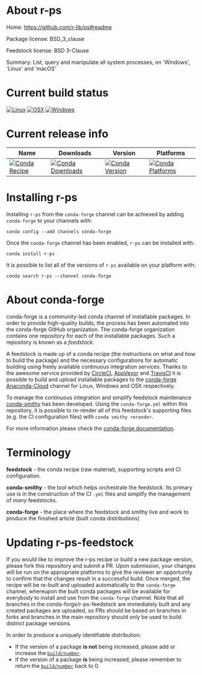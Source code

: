 About r-ps
==========

Home: https://github.com/r-lib/ps#readme

Package license: BSD_3_clause

Feedstock license: BSD 3-Clause

Summary: List, query and manipulate all system processes, on 'Windows', 'Linux' and 'macOS'



Current build status
====================

[![Linux](https://img.shields.io/circleci/project/github/conda-forge/r-ps-feedstock/master.svg?label=Linux)](https://circleci.com/gh/conda-forge/r-ps-feedstock)
[![OSX](https://img.shields.io/travis/conda-forge/r-ps-feedstock/master.svg?label=macOS)](https://travis-ci.org/conda-forge/r-ps-feedstock)
[![Windows](https://img.shields.io/appveyor/ci/conda-forge/r-ps-feedstock/master.svg?label=Windows)](https://ci.appveyor.com/project/conda-forge/r-ps-feedstock/branch/master)

Current release info
====================

| Name | Downloads | Version | Platforms |
| --- | --- | --- | --- |
| [![Conda Recipe](https://img.shields.io/badge/recipe-r--ps-green.svg)](https://anaconda.org/conda-forge/r-ps) | [![Conda Downloads](https://img.shields.io/conda/dn/conda-forge/r-ps.svg)](https://anaconda.org/conda-forge/r-ps) | [![Conda Version](https://img.shields.io/conda/vn/conda-forge/r-ps.svg)](https://anaconda.org/conda-forge/r-ps) | [![Conda Platforms](https://img.shields.io/conda/pn/conda-forge/r-ps.svg)](https://anaconda.org/conda-forge/r-ps) |

Installing r-ps
===============

Installing `r-ps` from the `conda-forge` channel can be achieved by adding `conda-forge` to your channels with:

```
conda config --add channels conda-forge
```

Once the `conda-forge` channel has been enabled, `r-ps` can be installed with:

```
conda install r-ps
```

It is possible to list all of the versions of `r-ps` available on your platform with:

```
conda search r-ps --channel conda-forge
```


About conda-forge
=================

conda-forge is a community-led conda channel of installable packages.
In order to provide high-quality builds, the process has been automated into the
conda-forge GitHub organization. The conda-forge organization contains one repository
for each of the installable packages. Such a repository is known as a *feedstock*.

A feedstock is made up of a conda recipe (the instructions on what and how to build
the package) and the necessary configurations for automatic building using freely
available continuous integration services. Thanks to the awesome service provided by
[CircleCI](https://circleci.com/), [AppVeyor](https://www.appveyor.com/)
and [TravisCI](https://travis-ci.org/) it is possible to build and upload installable
packages to the [conda-forge](https://anaconda.org/conda-forge)
[Anaconda-Cloud](https://anaconda.org/) channel for Linux, Windows and OSX respectively.

To manage the continuous integration and simplify feedstock maintenance
[conda-smithy](https://github.com/conda-forge/conda-smithy) has been developed.
Using the ``conda-forge.yml`` within this repository, it is possible to re-render all of
this feedstock's supporting files (e.g. the CI configuration files) with ``conda smithy rerender``.

For more information please check the [conda-forge documentation](https://conda-forge.org/docs/).

Terminology
===========

**feedstock** - the conda recipe (raw material), supporting scripts and CI configuration.

**conda-smithy** - the tool which helps orchestrate the feedstock.
                   Its primary use is in the construction of the CI ``.yml`` files
                   and simplify the management of *many* feedstocks.

**conda-forge** - the place where the feedstock and smithy live and work to
                  produce the finished article (built conda distributions)


Updating r-ps-feedstock
=======================

If you would like to improve the r-ps recipe or build a new
package version, please fork this repository and submit a PR. Upon submission,
your changes will be run on the appropriate platforms to give the reviewer an
opportunity to confirm that the changes result in a successful build. Once
merged, the recipe will be re-built and uploaded automatically to the
`conda-forge` channel, whereupon the built conda packages will be available for
everybody to install and use from the `conda-forge` channel.
Note that all branches in the conda-forge/r-ps-feedstock are
immediately built and any created packages are uploaded, so PRs should be based
on branches in forks and branches in the main repository should only be used to
build distinct package versions.

In order to produce a uniquely identifiable distribution:
 * If the version of a package **is not** being increased, please add or increase
   the [``build/number``](https://conda.io/docs/user-guide/tasks/build-packages/define-metadata.html#build-number-and-string).
 * If the version of a package **is** being increased, please remember to return
   the [``build/number``](https://conda.io/docs/user-guide/tasks/build-packages/define-metadata.html#build-number-and-string)
   back to 0.
